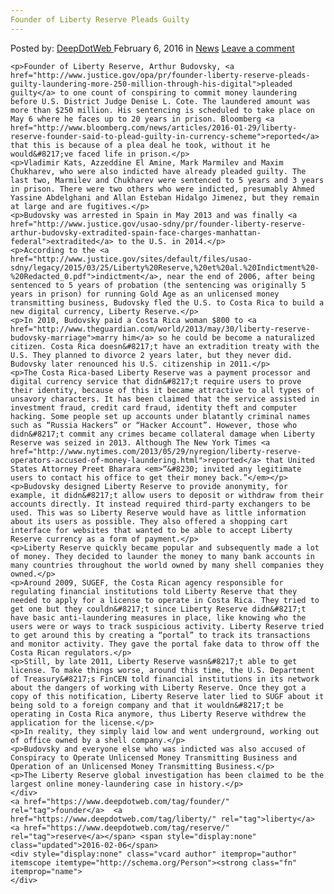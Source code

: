 ```yaml
---
Founder of Liberty Reserve Pleads Guilty
---
```

<article class="post-listing post-13158 post type-post status-publish format-standard hentry category-news tag-founder tag-guilty tag-liberty tag-pleads tag-reserve">
    <div class="post-inner">
        <span>Posted by: <a href="https://www.deepdotweb.com/author/admin/" title="">DeepDotWeb </a></span>
    <span>February 6, 2016</span>
    <span>in <a href="https://www.deepdotweb.com/category/news/" rel="category tag">News</a></span>
    <span><a href="https://www.deepdotweb.com/2016/02/06/founder-of-liberty-reserve-pleads-guilty/#respond">Leave a comment</a></span>
    </p>
    <div class="clear"></div>
    
    <p>Founder of Liberty Reserve, Arthur Budovsky, <a href="http://www.justice.gov/opa/pr/founder-liberty-reserve-pleads-guilty-laundering-more-250-million-through-his-digital">pleaded guilty</a> to one count of conspiring to commit money laundering before U.S. District Judge Denise L. Cote. The laundered amount was more than $250 million. His sentencing is scheduled to take place on May 6 where he faces up to 20 years in prison. Bloomberg <a href="http://www.bloomberg.com/news/articles/2016-01-29/liberty-reserve-founder-said-to-plead-guilty-in-currency-scheme">reported</a> that this is because of a plea deal he took, without it he would&#8217;ve faced life in prison.</p>
    <p>Vladimir Kats, Azzeddine El Amine, Mark Marmilev and Maxim Chukharev, who were also indicted have already pleaded guilty. The last two, Marmilev and Chukharev were sentenced to 5 years and 3 years in prison. There were two others who were indicted, presumably Ahmed Yassine Abdelghani and Allan Esteban Hidalgo Jimenez, but they remain at large and are fugitives.</p>
    <p>Budovsky was arrested in Spain in May 2013 and was finally <a href="http://www.justice.gov/usao-sdny/pr/founder-liberty-reserve-arthur-budovsky-extradited-spain-face-charges-manhattan-federal">extradited</a> to the U.S. in 2014.</p>
    <p>According to the <a href="http://www.justice.gov/sites/default/files/usao-sdny/legacy/2015/03/25/Liberty%20Reserve,%20et%20al.%20Indictment%20-%20Redacted_0.pdf">indictment</a>, near the end of 2006, after being sentenced to 5 years of probation (the sentencing was originally 5 years in prison) for running Gold Age as an unlicensed money transmitting business, Budovsky fled the U.S. to Costa Rica to build a new digital currency, Liberty Reserve.</p>
    <p>In 2010, Budovsky paid a Costa Rica woman $800 to <a href="http://www.theguardian.com/world/2013/may/30/liberty-reserve-budovsky-marriage">marry him</a> so he could be become a naturalized citizen. Costa Rica doesn&#8217;t have an extradition treaty with the U.S. They planned to divorce 2 years later, but they never did. Budovsky later renounced his U.S. citizenship in 2011.</p>
    <p>The Costa Rica-based Liberty Reserve was a payment processor and digital currency service that didn&#8217;t require users to prove their identity, because of this it became attractive to all types of unsavory characters. It has been claimed that the service assisted in investment fraud, credit card fraud, identity theft and computer hacking. Some people set up accounts under blatantly criminal names such as “Russia Hackers” or “Hacker Account”. However, those who didn&#8217;t commit any crimes became collateral damage when Liberty Reserve was seized in 2013. Although The New York Times <a href="http://www.nytimes.com/2013/05/29/nyregion/liberty-reserve-operators-accused-of-money-laundering.html">reported</a> that United States Attorney Preet Bharara <em>“&#8230; invited any legitimate users to contact his office to get their money back.”</em></p>
    <p>Budovsky designed Liberty Reserve to provide anonymity, for example, it didn&#8217;t allow users to deposit or withdraw from their accounts directly. It instead required third-party exchangers to be used. This was so Liberty Reserve would have as little information about its users as possible. They also offered a shopping cart interface for websites that wanted to be able to accept Liberty Reserve currency as a form of payment.</p>
    <p>Liberty Reserve quickly became popular and subsequently made a lot of money. They decided to launder the money to many bank accounts in many countries throughout the world owned by many shell companies they owned.</p>
    <p>Around 2009, SUGEF, the Costa Rican agency responsible for regulating financial institutions told Liberty Reserve that they needed to apply for a license to operate in Costa Rica. They tried to get one but they couldn&#8217;t since Liberty Reserve didn&#8217;t have basic anti-laundering measures in place, like knowing who the users were or ways to track suspicious activity. Liberty Reserve tried to get around this by creating a “portal” to track its transactions and monitor activity. They gave the portal fake data to throw off the Costa Rican regulators.</p>
    <p>Still, by late 2011, Liberty Reserve wasn&#8217;t able to get license. To make things worse, around this time, the U.S. Department of Treasury&#8217;s FinCEN told financial institutions in its network about the dangers of working with Liberty Reserve. Once they got a copy of this notification, Liberty Reserve later lied to SUGF about it being sold to a foreign company and that it wouldn&#8217;t be operating in Costa Rica anymore, thus Liberty Reserve withdrew the application for the license.</p>
    <p>In reality, they simply laid low and went underground, working out of office owned by a shell company.</p>
    <p>Budovsky and everyone else who was indicted was also accused of Conspiracy to Operate Unlicensed Money Transmitting Business and Operation of an Unlicensed Money Transmitting Business.</p>
    <p>The Liberty Reserve global investigation has been claimed to be the largest online money-laundering case in history.</p>
    </div>
    <a href="https://www.deepdotweb.com/tag/founder/" rel="tag">founder</a>  <a href="https://www.deepdotweb.com/tag/liberty/" rel="tag">liberty</a>  <a href="https://www.deepdotweb.com/tag/reserve/" rel="tag">reserve</a></span> <span style="display:none" class="updated">2016-02-06</span>
    <div style="display:none" class="vcard author" itemprop="author" itemscope itemtype="http://schema.org/Person"><strong class="fn" itemprop="name">
    </div>
</article>

